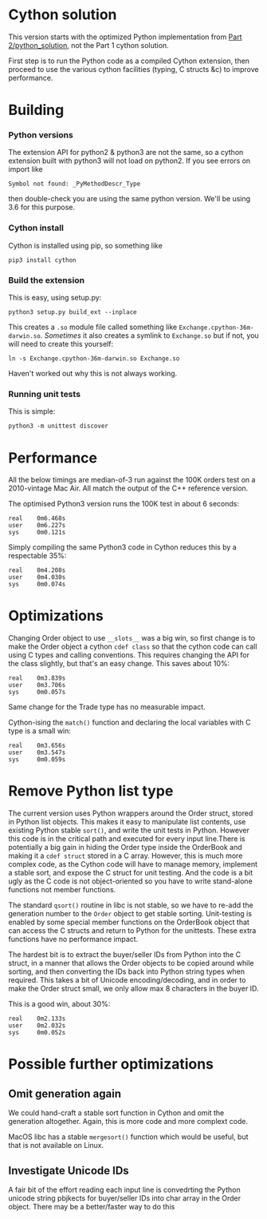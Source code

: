 # Cython solution

This version starts with the optimized Python implementation from [Part 2/python_solution](../python_solution/README.md), not the Part 1 cython solution.

First step is to run the Python code as a compiled Cython extension, then proceed to use the various cython facilities (typing, C structs &c) to improve performance.

# Building

### Python versions

The extension API for python2 & python3 are not the same, so a cython extension built with python3 will not load on python2.  If you see errors on import like

    Symbol not found: _PyMethodDescr_Type

then double-check you are using the same python version.  We'll be using 3.6 for this purpose.

### Cython install

Cython is installed using pip, so something like

    pip3 install cython

### Build the extension

This is easy, using setup.py:

    python3 setup.py build_ext --inplace

This creates a `.so` module file called something like `Exchange.cpython-36m-darwin.so`.  *Sometimes* it also creates a symlink to `Exchange.so` but if not, you will need to create this yourself:

    ln -s Exchange.cpython-36m-darwin.so Exchange.so

Haven't worked out why this is not always working.

### Running unit tests

This is simple:

    python3 -m unittest discover


# Performance

All the below timings are median-of-3 run against the 100K orders test on a 2010-vintage Mac Air.  All match the output of the C++ reference version.

The optimised Python3 version runs the 100K test in about 6 seconds:

    real	0m6.468s
    user	0m6.227s
    sys	    0m0.121s

Simply compiling the same Python3 code in Cython reduces this by a respectable 35%:

    real	0m4.208s
    user	0m4.030s
    sys	    0m0.074s

# Optimizations

Changing Order object to use `__slots__` was a big win, so first change is to make the Order object a cython `cdef class` so that the cython code can call using C types and calling conventions.  This requires changing the API for the class slightly, but that's an easy change. This saves about 10%:

    real	0m3.839s
    user	0m3.706s
    sys 	0m0.057s

Same change for the Trade type has no measurable impact.

Cython-ising the `match()` function and declaring the local variables with C type is a small win:

    real	0m3.656s
    user	0m3.547s
    sys	    0m0.059s

# Remove Python list type

The current version uses Python wrappers around the Order struct, stored in Python list objects.   This makes it easy to manipulate list contents, use existing Python stable `sort()`, and write the unit tests in Python.  However this code is in the critical path and executed for every input line.There is potentially a big gain in hiding the Order type inside the OrderBook and making it a `cdef struct` stored in a C array.  However, this is much more complex code, as the Cython code will have to manage memory, implement a stable sort, and expose the C struct for unit testing.  And the code is a bit ugly as the C code is not object-oriented so you have to write stand-alone functions not member functions.

The standard `qsort()` routine in libc is not stable, so we have to re-add the generation number to the `Order` object to get stable sorting.  Unit-testing is enabled by some special member functions on the OrderBook object that can access the C structs and return to Python for the unittests.  These extra functions have no performance impact.

The hardest bit is to extract the buyer/seller IDs from Python into the C struct, in a manner that allows the Order objects to be copied around while sorting, and then converting the IDs back into Python string types when required.  This takes a bit of Unicode encoding/decoding, and in order to make the Order struct small, we only allow max 8 characters in the buyer ID.

This is a good win, about 30%:

    real	0m2.133s
    user	0m2.032s
    sys	    0m0.052s

# Possible further optimizations

## Omit generation again
We could hand-craft a stable sort function in Cython and omit the generation altogether.  Again, this is more code and more complext code.

MacOS libc has a stable `mergesort()` function which would be useful, but that is not available on Linux.

## Investigate Unicode IDs
A fair bit of the effort reading each input line is convedrting the Python unicode string pbjkects for buyer/seller IDs into char array in the Order object.  There may be a better/faster way to do this 
